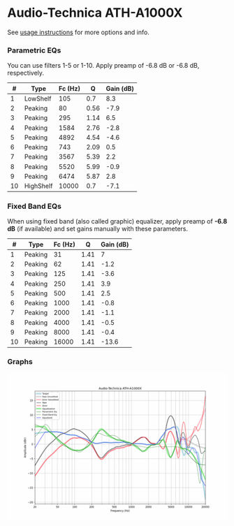 # Audio-Technica ATH-A1000X
See [usage instructions](https://github.com/jaakkopasanen/AutoEq#usage) for more options and info.

### Parametric EQs
You can use filters 1-5 or 1-10. Apply preamp of -6.8 dB or -6.8 dB, respectively.

|   # | Type      |   Fc (Hz) |    Q |   Gain (dB) |
|-----|-----------|-----------|------|-------------|
|   1 | LowShelf  |       105 | 0.7  |         8.3 |
|   2 | Peaking   |        80 | 0.56 |        -7.9 |
|   3 | Peaking   |       295 | 1.14 |         6.5 |
|   4 | Peaking   |      1584 | 2.76 |        -2.8 |
|   5 | Peaking   |      4892 | 4.54 |        -4.6 |
|   6 | Peaking   |       743 | 2.09 |         0.5 |
|   7 | Peaking   |      3567 | 5.39 |         2.2 |
|   8 | Peaking   |      5520 | 5.99 |        -0.9 |
|   9 | Peaking   |      6474 | 5.87 |         2.8 |
|  10 | HighShelf |     10000 | 0.7  |        -7.1 |

### Fixed Band EQs
When using fixed band (also called graphic) equalizer, apply preamp of **-6.8 dB** (if available) and set gains manually with these parameters.

|   # | Type    |   Fc (Hz) |    Q |   Gain (dB) |
|-----|---------|-----------|------|-------------|
|   1 | Peaking |        31 | 1.41 |         7   |
|   2 | Peaking |        62 | 1.41 |        -1.2 |
|   3 | Peaking |       125 | 1.41 |        -3.6 |
|   4 | Peaking |       250 | 1.41 |         3.9 |
|   5 | Peaking |       500 | 1.41 |         2.5 |
|   6 | Peaking |      1000 | 1.41 |        -0.8 |
|   7 | Peaking |      2000 | 1.41 |        -1.1 |
|   8 | Peaking |      4000 | 1.41 |        -0.5 |
|   9 | Peaking |      8000 | 1.41 |        -0.4 |
|  10 | Peaking |     16000 | 1.41 |       -13.6 |

### Graphs
![](./Audio-Technica%20ATH-A1000X.png)
